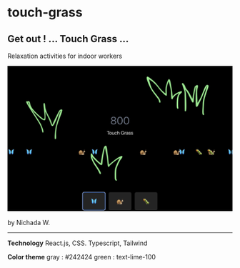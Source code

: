# touch-grass

## Get out ! ... Touch Grass ...

Relaxation activities for indoor workers

![demo](./img/demo.png)

by Nichada W.


---
**Technology**
React.js, CSS. Typescript, Tailwind

**Color theme**
gray : #242424
green : text-lime-100
